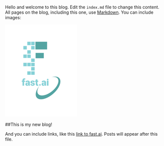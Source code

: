 Hello and welcome to this blog. Edit the `index.md` file to change this content. All pages on the blog, including this one, use [Markdown](https://guides.github.com/features/mastering-markdown/). You can include images:

![Image of fast.ai logo](images/logo.png)

##This is my new blog! 

And you can include links, like this [link to fast.ai](https://www.fast.ai). Posts will appear after this file. 
